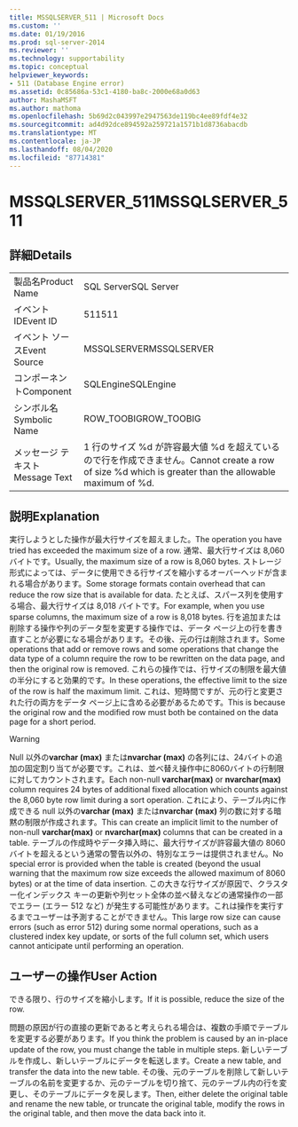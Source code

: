 ```yaml
---
title: MSSQLSERVER_511 | Microsoft Docs
ms.custom: ''
ms.date: 01/19/2016
ms.prod: sql-server-2014
ms.reviewer: ''
ms.technology: supportability
ms.topic: conceptual
helpviewer_keywords:
- 511 (Database Engine error)
ms.assetid: 0c85686a-53c1-4180-ba8c-2000e68a0d63
author: MashaMSFT
ms.author: mathoma
ms.openlocfilehash: 5b69d2c043997e2947563de119bc4ee89fdf4e32
ms.sourcegitcommit: ad4d92dce894592a259721a1571b1d8736abacdb
ms.translationtype: MT
ms.contentlocale: ja-JP
ms.lasthandoff: 08/04/2020
ms.locfileid: "87714381"
---
```

# <a name="mssqlserver_511"></a><span data-ttu-id="c9041-102">MSSQLSERVER_511</span><span class="sxs-lookup"><span data-stu-id="c9041-102">MSSQLSERVER_511</span></span>
    
## <a name="details"></a><span data-ttu-id="c9041-103">詳細</span><span class="sxs-lookup"><span data-stu-id="c9041-103">Details</span></span>  
  
|||  
|-|-|  
|<span data-ttu-id="c9041-104">製品名</span><span class="sxs-lookup"><span data-stu-id="c9041-104">Product Name</span></span>|<span data-ttu-id="c9041-105">SQL Server</span><span class="sxs-lookup"><span data-stu-id="c9041-105">SQL Server</span></span>|  
|<span data-ttu-id="c9041-106">イベント ID</span><span class="sxs-lookup"><span data-stu-id="c9041-106">Event ID</span></span>|<span data-ttu-id="c9041-107">511</span><span class="sxs-lookup"><span data-stu-id="c9041-107">511</span></span>|  
|<span data-ttu-id="c9041-108">イベント ソース</span><span class="sxs-lookup"><span data-stu-id="c9041-108">Event Source</span></span>|<span data-ttu-id="c9041-109">MSSQLSERVER</span><span class="sxs-lookup"><span data-stu-id="c9041-109">MSSQLSERVER</span></span>|  
|<span data-ttu-id="c9041-110">コンポーネント</span><span class="sxs-lookup"><span data-stu-id="c9041-110">Component</span></span>|<span data-ttu-id="c9041-111">SQLEngine</span><span class="sxs-lookup"><span data-stu-id="c9041-111">SQLEngine</span></span>|  
|<span data-ttu-id="c9041-112">シンボル名</span><span class="sxs-lookup"><span data-stu-id="c9041-112">Symbolic Name</span></span>|<span data-ttu-id="c9041-113">ROW_TOOBIG</span><span class="sxs-lookup"><span data-stu-id="c9041-113">ROW_TOOBIG</span></span>|  
|<span data-ttu-id="c9041-114">メッセージ テキスト</span><span class="sxs-lookup"><span data-stu-id="c9041-114">Message Text</span></span>|<span data-ttu-id="c9041-115">1 行のサイズ %d が許容最大値 %d を超えているので行を作成できません。</span><span class="sxs-lookup"><span data-stu-id="c9041-115">Cannot create a row of size %d which is greater than the allowable maximum of %d.</span></span>|  
  
## <a name="explanation"></a><span data-ttu-id="c9041-116">説明</span><span class="sxs-lookup"><span data-stu-id="c9041-116">Explanation</span></span>  
 <span data-ttu-id="c9041-117">実行しようとした操作が最大行サイズを超えました。</span><span class="sxs-lookup"><span data-stu-id="c9041-117">The operation you have tried has exceeded the maximum size of a row.</span></span> <span data-ttu-id="c9041-118">通常、最大行サイズは 8,060 バイトです。</span><span class="sxs-lookup"><span data-stu-id="c9041-118">Usually, the maximum size of a row is 8,060 bytes.</span></span> <span data-ttu-id="c9041-119">ストレージ形式によっては、データに使用できる行サイズを縮小するオーバーヘッドが含まれる場合があります。</span><span class="sxs-lookup"><span data-stu-id="c9041-119">Some storage formats contain overhead that can reduce the row size that is available for data.</span></span> <span data-ttu-id="c9041-120">たとえば、スパース列を使用する場合、最大行サイズは 8,018 バイトです。</span><span class="sxs-lookup"><span data-stu-id="c9041-120">For example, when you use sparse columns, the maximum size of a row is 8,018 bytes.</span></span> <span data-ttu-id="c9041-121">行を追加または削除する操作や列のデータ型を変更する操作では、データ ページ上の行を書き直すことが必要になる場合があります。その後、元の行は削除されます。</span><span class="sxs-lookup"><span data-stu-id="c9041-121">Some operations that add or remove rows and some operations that change the data type of a column require the row to be rewritten on the data page, and then the original row is removed.</span></span> <span data-ttu-id="c9041-122">これらの操作では、行サイズの制限を最大値の半分にすると効果的です。</span><span class="sxs-lookup"><span data-stu-id="c9041-122">In these operations, the effective limit to the size of the row is half the maximum limit.</span></span> <span data-ttu-id="c9041-123">これは、短時間ですが、元の行と変更された行の両方をデータ ページ上に含める必要があるためです。</span><span class="sxs-lookup"><span data-stu-id="c9041-123">This is because the original row and the modified row must both be contained on the data page for a short period.</span></span>  
  
> [!WARNING]  
>  <span data-ttu-id="c9041-124">Null 以外の**varchar (max)** または**nvarchar (max)** の各列には、24バイトの追加の固定割り当てが必要です。これは、並べ替え操作中に8060バイトの行制限に対してカウントされます。</span><span class="sxs-lookup"><span data-stu-id="c9041-124">Each non-null  **varchar(max)** or **nvarchar(max)** column requires 24 bytes of additional fixed allocation which counts against the 8,060 byte row limit during a sort operation.</span></span> <span data-ttu-id="c9041-125">これにより、テーブル内に作成できる null 以外の**varchar (max)** または**nvarchar (max)** 列の数に対する暗黙の制限が作成されます。</span><span class="sxs-lookup"><span data-stu-id="c9041-125">This can create an implicit limit to the number of non-null **varchar(max)** or **nvarchar(max)** columns that can be created in a table.</span></span> <span data-ttu-id="c9041-126">テーブルの作成時やデータ挿入時に、最大行サイズが許容最大値の 8060 バイトを超えるという通常の警告以外の、特別なエラーは提供されません。</span><span class="sxs-lookup"><span data-stu-id="c9041-126">No special error is provided when the table is created (beyond the usual warning that the maximum row size exceeds the allowed maximum of 8060 bytes) or at the time of data insertion.</span></span> <span data-ttu-id="c9041-127">この大きな行サイズが原因で、クラスター化インデックス キーの更新や列セット全体の並べ替えなどの通常操作の一部でエラー (エラー 512 など) が発生する可能性があります。これは操作を実行するまでユーザーは予測することができません。</span><span class="sxs-lookup"><span data-stu-id="c9041-127">This large row size can cause errors (such as error 512) during some normal operations, such as a clustered index key update, or sorts of the full column set, which users cannot anticipate until performing an operation.</span></span>  
  
## <a name="user-action"></a><span data-ttu-id="c9041-128">ユーザーの操作</span><span class="sxs-lookup"><span data-stu-id="c9041-128">User Action</span></span>  
 <span data-ttu-id="c9041-129">できる限り、行のサイズを縮小します。</span><span class="sxs-lookup"><span data-stu-id="c9041-129">If it is possible, reduce the size of the row.</span></span>  
  
 <span data-ttu-id="c9041-130">問題の原因が行の直接の更新であると考えられる場合は、複数の手順でテーブルを変更する必要があります。</span><span class="sxs-lookup"><span data-stu-id="c9041-130">If you think the problem is caused by an in-place update of the row, you must change the table in multiple steps.</span></span> <span data-ttu-id="c9041-131">新しいテーブルを作成し、新しいテーブルにデータを転送します。</span><span class="sxs-lookup"><span data-stu-id="c9041-131">Create a new table, and transfer the data into the new table.</span></span> <span data-ttu-id="c9041-132">その後、元のテーブルを削除して新しいテーブルの名前を変更するか、元のテーブルを切り捨て、元のテーブル内の行を変更し、そのテーブルにデータを戻します。</span><span class="sxs-lookup"><span data-stu-id="c9041-132">Then, either delete the original table and rename the new table, or truncate the original table, modify the rows in the original table, and then move the data back into it.</span></span>  
  
  
